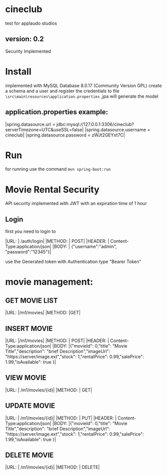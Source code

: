 # cineclub
test for applaudo studios

## version: 0.2 
Security Implemented

# Install
implemented with MySQL Database 8.0.17 (Community Version GPL) 
create a schema and a user and register the credentials to file `\src\main\resources\application.properties`
,jpa will generate the model

## application.properties example:
|spring.datasource.url = jdbc:mysql://127.0.0.1:3306/cineclub?serverTimezone=UTC&useSSL=false|
|spring.datasource.username = cineclub|
|spring.datasource.password = zWJt2GEYxt7C|

# Run 
for running use the command `mvn spring-boot:run` 

# Movie Rental Security
API security implemented with JWT with an expiration time of 1 hour

## Login
first you need to login to
  
|URL:	| /auth/login|
|METHOD:	| POST|
|HEADER:	| Content-Type:application/json|
|BODY:	| {"username":"admin", "password":"12345"}|

use the Generated token with Authentication type "Bearer Token"

# movie management:

## GET MOVIE LIST
|URL:	|/m1/movies|
|METHOD:	|GET|
	
## INSERT MOVIE
|URL:	|/m1/movies|
|METHOD:	| POST|
|HEADER:	| Content-Type:application/json|
|BODY:	|{"movieId": 0,"title": "Movie Title","description": "brief Description","imageUrl": "https://server/image.ext","stock": 1,"rentalPrice": 0.99,"salePrice": 1.99,"isAvailable": true	}|
		
		
## VIEW MOVIE
|URL:	| /m1/movies/{id}|
|METHOD:	| GET|
	
## UPDATE MOVIE
|URL:	| /m1/movies/{id}|
|METHOD:	| PUT|
|HEADER:	| Content-Type:application/json|
|BODY:	|{"movieId": 0,"title": "Movie Title","description": "brief Description","imageUrl": "https://server/image.ext","stock": 1,"rentalPrice": 0.99,"salePrice": 1.99,"isAvailable": true	}|

## DELETE MOVIE
|URL:	| /m1/movies/{id}|
|METHOD:	| DELETE|	